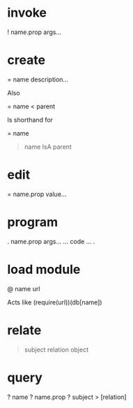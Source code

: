 # invoke

  ! name.prop args...

# create

  = name description...

Also

  = name < parent

Is shorthand for

  = name
  > name IsA parent

# edit

  = name.prop value...

# program

  . name.prop args...
    ... code ...
  .

# load module

  @ name url

Acts like (require(url))(db[name])

# relate

  > subject relation object

# query

  ? name
  ? name.prop
  ? subject > [relation]

